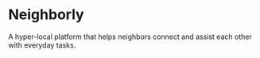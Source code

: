 # Neighborly
A hyper-local platform that helps neighbors connect and assist each other with everyday tasks.
